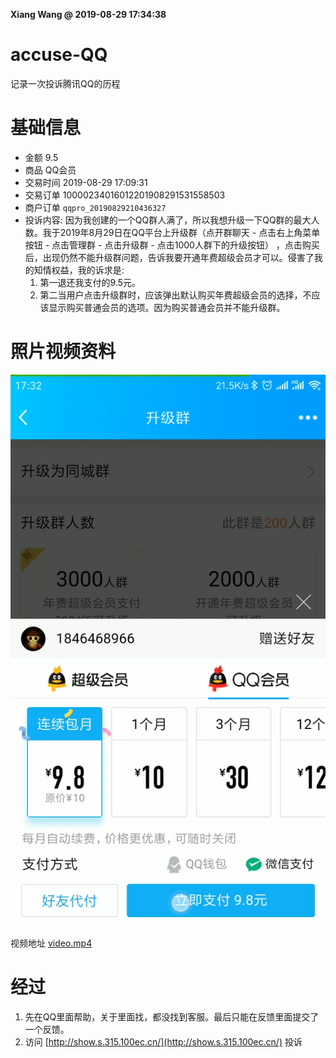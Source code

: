 **Xiang Wang @ 2019-08-29 17:34:38**

# accuse-QQ
记录一次投诉腾讯QQ的历程

# 基础信息
* 金额 9.5
* 商品 QQ会员
* 交易时间 2019-08-29 17:09:31
* 交易订单 10000234016012201908291531558503
* 商户订单 `qqpro_20190829210436327`
* 投诉内容: 因为我创建的一个QQ群人满了，所以我想升级一下QQ群的最大人数。我于2019年8月29日在QQ平台上升级群（点开群聊天 - 点击右上角菜单按钮 - 点击管理群 - 点击升级群 - 点击1000人群下的升级按钮） ，点击购买后，出现仍然不能升级群问题，告诉我要开通年费超级会员才可以。侵害了我的知情权益，我的诉求是:
    1. 第一退还我支付的9.5元。
    2. 第二当用户点击升级群时，应该弹出默认购买年费超级会员的选择，不应该显示购买普通会员的选项。因为购买普通会员并不能升级群。

# 照片视频资料
![default_pay_option.PNG](default_pay_option.PNG)  
视频地址 [video.mp4](video.mp4)


# 经过
1. 先在QQ里面帮助，关于里面找，都没找到客服。最后只能在反馈里面提交了一个反馈。
2. 访问 [http://show.s.315.100ec.cn/](http://show.s.315.100ec.cn/) 投诉
